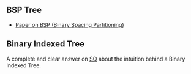 ## BSP Tree

+ [Paper on BSP (Binary Spacing Partitioning)](https://pdfs.semanticscholar.org/90e4/c4a65b4b04d9e2374e5753659c102de4c0eb.pdf)

## Binary Indexed Tree

A complete and clear answer on [SO](https://cs.stackexchange.com/questions/10538/bit-what-is-the-intuition-behind-a-binary-indexed-tree-and-how-was-it-thought-a) about the intuition behind a Binary Indexed Tree.
